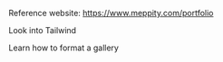 Reference website:
https://www.meppity.com/portfolio

Look into Tailwind

Learn how to format a gallery



